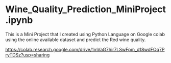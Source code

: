 # Wine_Quality_Prediction_MiniProject.ipynb
This is a Mini Project that I created using Python Language on Google colab using the online available dataset and predict the Red wine quality.

https://colab.research.google.com/drive/1mVaG7hir7LSwFpm_d18wdFOq7PryTDSz?usp=sharing
